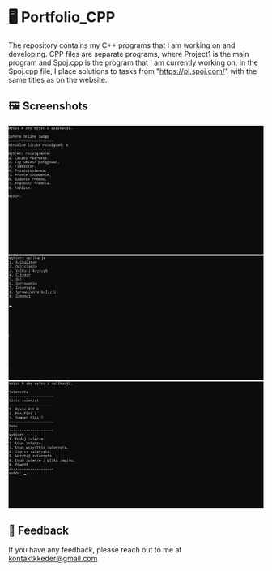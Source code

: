 # :desktop_computer: Portfolio_CPP

The repository contains my C++ programs that I am working on and developing. CPP files are separate programs, where Project1 is the main program and Spoj.cpp is the program that I am currently working on. In the Spoj.cpp file, I place solutions to tasks from "https://pl.spoj.com/" with the same titles as on the website.

## :framed_picture: Screenshots

![App Screenshot](src/screen.jpg)
![App Screenshot](src/screen2.jpg)
![App Screenshot](src/screen3.jpg)

## :e-mail: Feedback

If you have any feedback, please reach out to me at kontaktkkeder@gmail.com
